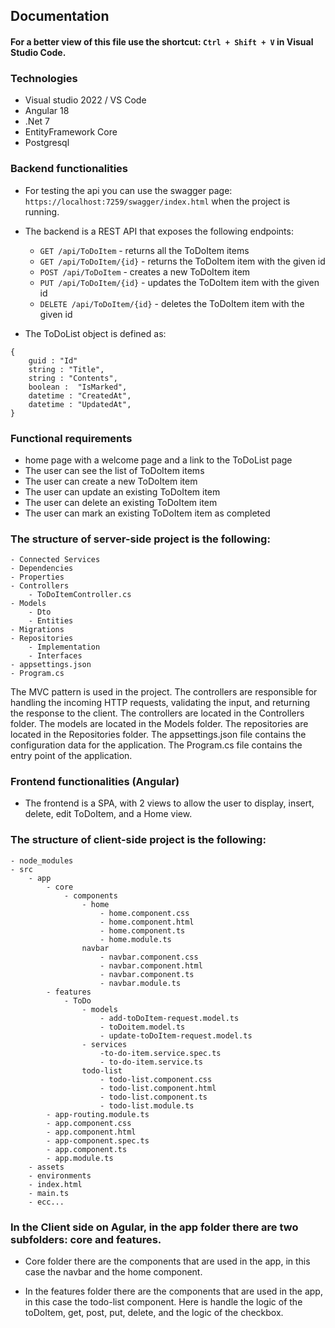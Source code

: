 <!-- Create a documentation file to the project -->

## Documentation

#### For a better view of this file use the shortcut: `Ctrl + Shift + V` in Visual Studio Code.

### Technologies
- Visual studio 2022 / VS Code
- Angular 18
- .Net 7
- EntityFramework Core
- Postgresql

### Backend functionalities

- For testing the api you can use the swagger page: `https://localhost:7259/swagger/index.html` when the project is running.

- The backend is a REST API that exposes the following endpoints:
    - `GET /api/ToDoItem` - returns all the ToDoItem items
    - `GET /api/ToDoItem/{id}` - returns the ToDoItem item with the given id
    - `POST /api/ToDoItem` - creates a new ToDoItem item
    - `PUT /api/ToDoItem/{id}` - updates the ToDoItem item with the given id
    - `DELETE /api/ToDoItem/{id}` - deletes the ToDoItem item with the given id


- The ToDoList object is defined as:

```
{
    guid : "Id"
    string : "Title",
    string : "Contents",
    boolean :  "IsMarked",
    datetime : "CreatedAt",
    datetime : "UpdatedAt",
}
```

### Functional requirements

- home page with a welcome page and a link to the ToDoList page
- The user can see the list of ToDoItem items
- The user can create a new ToDoItem item
- The user can update an existing ToDoItem item
- The user can delete an existing ToDoItem item
- The user can mark an existing ToDoItem item as completed


### The structure of server-side project is the following:

```
- Connected Services
- Dependencies
- Properties
- Controllers
    - ToDoItemController.cs
- Models 
    - Dto
    - Entities
- Migrations
- Repositories
    - Implementation
    - Interfaces
- appsettings.json
- Program.cs
```

The MVC pattern is used in the project. The controllers are responsible for handling the incoming HTTP requests, validating the input, and returning the response to the client. The controllers are located in the Controllers folder. The models are located in the Models folder. The repositories are located in the Repositories folder. The appsettings.json file contains the configuration data for the application. The Program.cs file contains the entry point of the application.

### Frontend functionalities (Angular)

- The frontend is a SPA, with 2 views to allow the user to display, insert, delete, edit ToDoItem, and a Home view. 


### The structure of client-side project is the following:

```
- node_modules
- src
    - app
        - core
            - components
                - home 
                    - home.component.css
                    - home.component.html
                    - home.component.ts
                    - home.module.ts
                navbar
                    - navbar.component.css
                    - navbar.component.html
                    - navbar.component.ts
                    - navbar.module.ts
        - features
            - ToDo 
                - models
                    - add-toDoItem-request.model.ts
                    - toDoitem.model.ts
                    - update-toDoItem-request.model.ts
                - services
                    -to-do-item.service.spec.ts
                    - to-do-item.service.ts
                todo-list
                    - todo-list.component.css
                    - todo-list.component.html
                    - todo-list.component.ts
                    - todo-list.module.ts
        - app-routing.module.ts
        - app.component.css
        - app.component.html
        - app-component.spec.ts
        - app.component.ts
        - app.module.ts
    - assets
    - environments
    - index.html
    - main.ts
    - ecc...
```

### In the Client side on Agular, in the app folder there are two subfolders: core and features.

- Core folder there are the components that are used in the app, in this case the navbar and the home component.

- In the features folder there are the components that are used in the app, in this case the todo-list component. Here is handle the logic of the toDoItem, get, post, put, delete, and the logic of the checkbox.